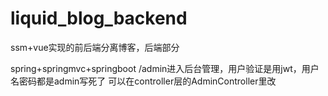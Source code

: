 # liquid_blog_backend
ssm+vue实现的前后端分离博客，后端部分

spring+springmvc+springboot
/admin进入后台管理，用户验证是用jwt，用户名密码都是admin写死了
可以在controller层的AdminController里改

